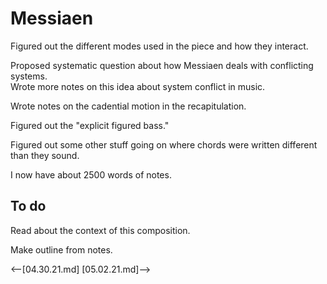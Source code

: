 # Messiaen

Figured out the different modes used in the piece and how they interact.

Proposed systematic question about how Messiaen deals with conflicting systems.  
Wrote more notes on this idea about system conflict in music. 

Wrote notes on the cadential motion in the recapitulation.  

Figured out the "explicit figured bass."  

Figured out some other stuff going on where chords were written different than they sound.  

I now have about 2500 words of notes.  

## To do

Read about the context of this composition.  

Make outline from notes.  


<--[04.30.21.md]
[05.02.21.md]-->
